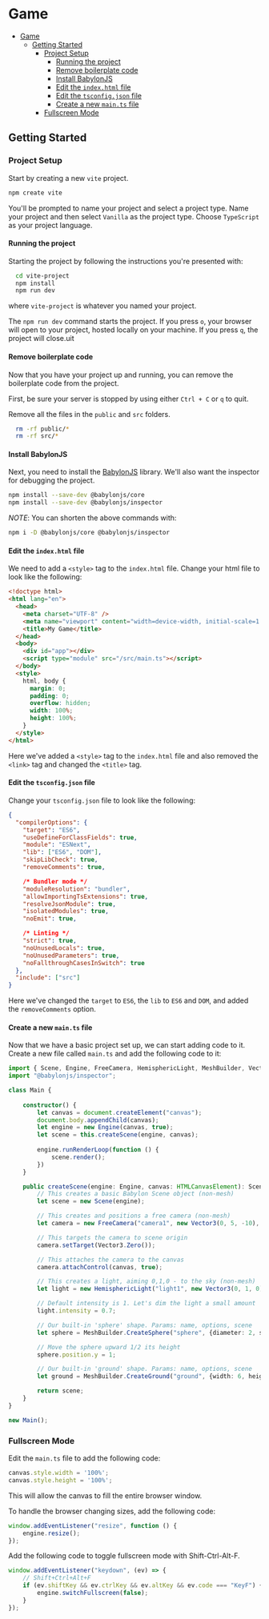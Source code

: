 # Game

- [Game](#game)
  - [Getting Started](#getting-started)
    - [Project Setup](#project-setup)
      - [Running the project](#running-the-project)
      - [Remove boilerplate code](#remove-boilerplate-code)
      - [Install BabylonJS](#install-babylonjs)
      - [Edit the `index.html` file](#edit-the-indexhtml-file)
      - [Edit the `tsconfig.json` file](#edit-the-tsconfigjson-file)
      - [Create a new `main.ts` file](#create-a-new-maints-file)
    - [Fullscreen Mode](#fullscreen-mode)

## Getting Started

### Project Setup

Start by creating a new `vite` project.

```bash
npm create vite
```

You'll be prompted to name your project and select a project type.  Name your project and then select `Vanilla` as the project type.  Choose `TypeScript` as your project language.

#### Running the project

Starting the project by following the instructions you're presented with:

```bash
  cd vite-project
  npm install
  npm run dev
```

where `vite-project` is whatever you named your project.

The `npm run dev` command starts the project.  If you press `o`, your browser will open to your project, hosted locally on your machine.  If you press `q`, the project will close.uit

#### Remove boilerplate code

Now that you have your project up and running, you can remove the boilerplate code from the project.

First, be sure your server is stopped by using either `Ctrl + C` or `q` to quit.

Remove all the files in the `public` and `src` folders.

```bash
  rm -rf public/*
  rm -rf src/*
```

#### Install BabylonJS

Next, you need to install the [BabylonJS](https://www.babylonjs.com/) library.  We'll also want the inspector for debugging the project.

```bash
npm install --save-dev @babylonjs/core
npm install --save-dev @babylonjs/inspector
```

*NOTE*: You can shorten the above commands with:

```bash
npm i -D @babylonjs/core @babylonjs/inspector
```

#### Edit the `index.html` file

We need to add a `<style>` tag to the `index.html` file.  Change your html file to look like the following:

```html
<!doctype html>
<html lang="en">
  <head>
    <meta charset="UTF-8" />
    <meta name="viewport" content="width=device-width, initial-scale=1.0" />
    <title>My Game</title>
  </head>
  <body>
    <div id="app"></div>
    <script type="module" src="/src/main.ts"></script>
  </body>
  <style>
    html, body {
      margin: 0;
      padding: 0;
      overflow: hidden;
      width: 100%;
      height: 100%;
    }
  </style>
</html>
```

Here we've added a `<style>` tag to the `index.html` file and also removed the `<link>` tag and changed the `<title>` tag.

#### Edit the `tsconfig.json` file

Change your `tsconfig.json` file to look like the following:

```json
{
  "compilerOptions": {
    "target": "ES6",
    "useDefineForClassFields": true,
    "module": "ESNext",
    "lib": ["ES6", "DOM"],
    "skipLibCheck": true,
    "removeComments": true,

    /* Bundler mode */
    "moduleResolution": "bundler",
    "allowImportingTsExtensions": true,
    "resolveJsonModule": true,
    "isolatedModules": true,
    "noEmit": true,

    /* Linting */
    "strict": true,
    "noUnusedLocals": true,
    "noUnusedParameters": true,
    "noFallthroughCasesInSwitch": true
  },
  "include": ["src"]
}
```

Here we've changed the `target` to `ES6`, the `lib` to `ES6` and `DOM`, and added the `removeComments` option.

#### Create a new `main.ts` file

Now that we have a basic project set up, we can start adding code to it.  Create a new file called `main.ts` and add the following code to it:

```typescript
import { Scene, Engine, FreeCamera, HemisphericLight, MeshBuilder, Vector3 } from "@babylonjs/core";
import "@babylonjs/inspector";

class Main {
    
    constructor() {
        let canvas = document.createElement("canvas");
        document.body.appendChild(canvas);
        let engine = new Engine(canvas, true);
        let scene = this.createScene(engine, canvas);
        
        engine.runRenderLoop(function () {
            scene.render();
        })
    }

    public createScene(engine: Engine, canvas: HTMLCanvasElement): Scene {
        // This creates a basic Babylon Scene object (non-mesh)
        let scene = new Scene(engine);

        // This creates and positions a free camera (non-mesh)
        let camera = new FreeCamera("camera1", new Vector3(0, 5, -10), scene);

        // This targets the camera to scene origin
        camera.setTarget(Vector3.Zero());

        // This attaches the camera to the canvas
        camera.attachControl(canvas, true);

        // This creates a light, aiming 0,1,0 - to the sky (non-mesh)
        let light = new HemisphericLight("light1", new Vector3(0, 1, 0), scene);

        // Default intensity is 1. Let's dim the light a small amount
        light.intensity = 0.7;

        // Our built-in 'sphere' shape. Params: name, options, scene
        let sphere = MeshBuilder.CreateSphere("sphere", {diameter: 2, segments: 32}, scene);

        // Move the sphere upward 1/2 its height
        sphere.position.y = 1;

        // Our built-in 'ground' shape. Params: name, options, scene
        let ground = MeshBuilder.CreateGround("ground", {width: 6, height: 6}, scene);

        return scene;
    }
}

new Main();
```

### Fullscreen Mode

Edit the `main.ts` file to add the following code:

```typescript
canvas.style.width = '100%';
canvas.style.height = '100%';
```

This will allow the canvas to fill the entire browser window.

To handle the browser changing sizes, add the following code:

```typescript
window.addEventListener("resize", function () {
    engine.resize();
});
```

Add the following code to toggle fullscreen mode with Shift-Ctrl-Alt-F.

```typescript
window.addEventListener("keydown", (ev) => {
    // Shift+Ctrl+Alt+F
    if (ev.shiftKey && ev.ctrlKey && ev.altKey && ev.code === "KeyF") {
        engine.switchFullscreen(false);
    }
});
```